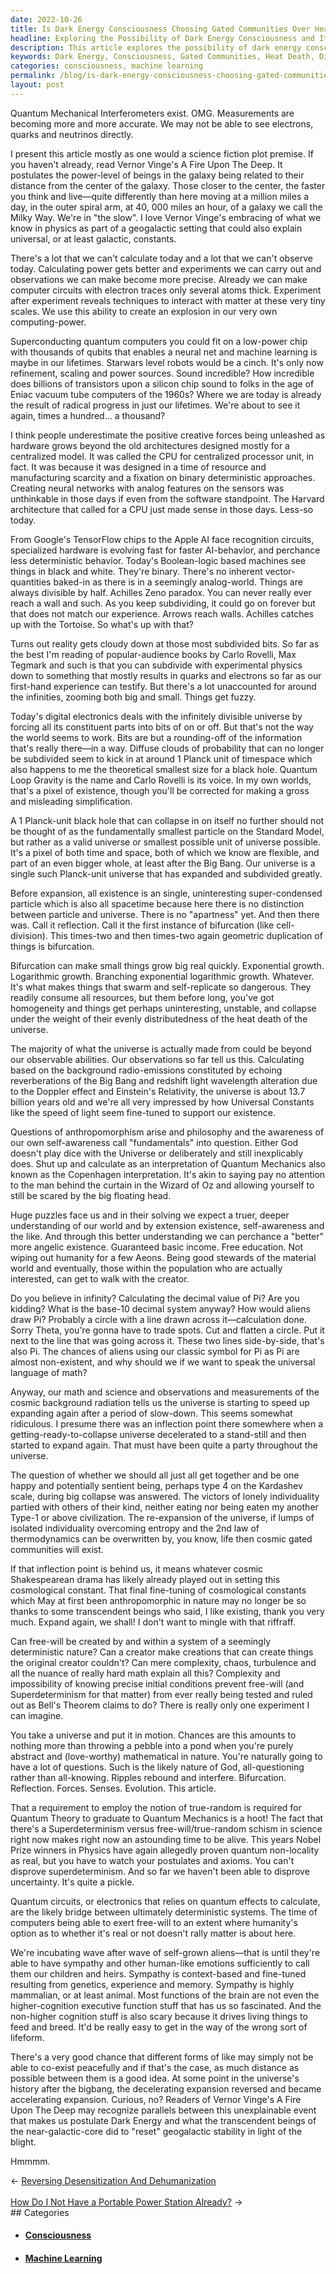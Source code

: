 ```yaml
---
date: 2022-10-26
title: Is Dark Energy Consciousness Choosing Gated Communities Over Heat Death?
headline: Exploring the Possibility of Dark Energy Consciousness and Its Implications for Computing
description: This article explores the possibility of dark energy consciousness existing in the universe and its implications for computing. I discuss the implications of digital electronics and how bifurcation can lead to exponential growth. I question the possibility of free-will in a seemingly deterministic system, ponder the idea of self-grown aliens, and consider the implications of a universe with an accelerating expansion that cannot be explained. Read on to explore these fascinating concepts and to discover what they mean for the future of computing.
keywords: Dark Energy, Consciousness, Gated Communities, Heat Death, Digital Electronics, Bifurcation, Exponential Growth, Free-Will, Self-Grown Aliens, Accelerating Expansion, Superconducting Quantum Computers, Machine Learning, Neural Networks, Low-Power Chip, Black Hole, Quantum Loop, Pixel, Time, Space, Universal Constants, Fine-Tuned, Infinity, Aliens, Big Bang, Decelerating Expansion
categories: consciousness, machine learning
permalink: /blog/is-dark-energy-consciousness-choosing-gated-communities-over-heat-death/
layout: post
---
```



Quantum Mechanical Interferometers exist. OMG. Measurements are becoming more
and more accurate. We may not be able to see electrons, quarks and neutrinos
directly.

I present this article mostly as one would a science fiction plot premise. If
you haven't already, read Vernor Vinge's A Fire Upon The Deep. It postulates
the power-level of beings in the galaxy being related to their distance from
the center of the galaxy. Those closer to the center, the faster you think and
live—quite differently than here moving at a million miles a day, in the outer
spiral arm, at 40, 000 miles an hour, of a galaxy we call the Milky Way. We're
in "the slow". I love Vernor Vinge's embracing of what we know in physics as
part of a geogalactic setting that could also explain universal, or at least
galactic, constants.

There's a lot that we can't calculate today and  a lot that we can't observe
today. Calculating power gets better and experiments we can carry out and
observations we can make become more precise. Already we can make computer
circuits with electron traces only several atoms thick. Experiment after
experiment reveals techniques to interact with matter at these very tiny
scales. We use this ability to create an explosion in our very own
computing-power.

Superconducting quantum computers you could fit on a low-power chip with
thousands of qubits that enables a neural net and machine learning is maybe in
our lifetimes. Starwars level robots would be a cinch. It's only now
refinement, scaling and power sources. Sound incredible? How incredible does
billions of transistors upon a silicon chip sound to folks in the age of Eniac
vacuum tube computers of the 1960s? Where we are today is already the result of
radical progress in just our lifetimes. We're about to see it again, times a
hundred… a thousand?

I think people underestimate the positive creative forces being unleashed as
hardware grows beyond the old architectures designed mostly for a centralized
model. It was called the CPU for centralized processor unit, in fact. It was
because it was designed in a time of resource and manufacturing scarcity and a
fixation on binary deterministic approaches. Creating neural networks with
analog features on the sensors was unthinkable in those days if even from the
software standpoint. The Harvard architecture that called for a CPU just made
sense in those days. Less-so today.

From Google's TensorFlow chips to the Apple AI face recognition circuits,
specialized hardware is evolving fast for faster AI-behavior, and perchance
less deterministic behavior. Today's Boolean-logic based machines see things in
black and white. They're binary. There's no inherent vector-quantities baked-in
as there is in a seemingly analog-world. Things are always divisible by half.
Achilles Zeno paradox. You can never really ever reach a wall and such. As you
keep subdividing, it could go on forever but that does not match our
experience. Arrows reach walls. Achilles catches up with the Tortoise. So
what's up with that?

Turns out reality gets cloudy down at those most subdivided bits. So far as the
best I'm reading of popular-audience books by Carlo Rovelli, Max Tegmark and
such is that you can subdivide with experimental physics down to something that
mostly results in quarks and electrons so far as our first-hand experience can
testify. But there's a lot unaccounted for around the infinities, zooming both
big and small. Things get fuzzy.

Today's digital electronics deals with the infinitely divisible universe by
forcing all its constituent parts into bits of on or off. But that's not the
way the world seems to work. Bits are but a rounding-off of the information
that's really there—in a way. Diffuse clouds of probability that can no longer
be subdivided seem to kick in at around 1 Planck unit of timespace which also
happens to me the theoretical smallest size for a black hole. Quantum Loop
Gravity is the name and Carlo Rovelli is its voice. In my own worlds, that's a
pixel of existence, though you'll be corrected for making a gross and
misleading simplification.

A 1 Planck-unit black hole that can collapse in on itself no further should not
be thought of as the fundamentally smallest particle on the Standard Model, but
rather as a valid universe or smallest possible unit of universe possible. It's
a pixel of both time and space, both of which we know are flexible, and part of
an even bigger whole, at least after the Big Bang. Our universe is a single
such Planck-unit universe that has expanded and subdivided greatly.

Before expansion, all existence is an single, uninteresting super-condensed
particle which is also all spacetime because here there is no distinction
between particle and universe. There is no "apartness" yet. And then there was.
Call it reflection. Call it the first instance of bifurcation (like
cell-division). This times-two and then times-two again geometric duplication
of things is bifurcation.

Bifurcation can make small things grow big real quickly. Exponential growth.
Logarithmic growth. Branching exponential logarithmic growth. Whatever. It's
what makes things that swarm and self-replicate so dangerous. They readily
consume all resources, but them before long, you've got homogeneity and things
get perhaps uninteresting, unstable, and collapse under the weight of their
evenly distributedness of the heat death of the universe.

The majority of what the universe is actually made from could be beyond our
observable abilities. Our observations so far tell us this. Calculating based
on the background radio-emissions constituted by echoing reverberations of the
Big Bang and redshift light wavelength alteration due to the Doppler effect and
Einstein's Relativity, the universe is about 13.7 billion years old and we're
all very impressed by how Universal Constants like the speed of light seem
fine-tuned to support our existence.

Questions of anthropomorphism arise and philosophy and the awareness of our own
self-awareness call "fundamentals" into question. Either God doesn't play dice
with the Universe or deliberately and still inexplicably does. Shut up and
calculate as an interpretation of Quantum Mechanics also known as the
Copenhagen interpretation. It's akin to saying pay no attention to the man
behind the curtain in the Wizard of Oz and allowing yourself to still be scared
by the big floating head.

Huge puzzles face us and in their solving we expect a truer, deeper
understanding of our world and by extension existence, self-awareness and the
like. And through this better understanding we can perchance a "better" more
angelic existence. Guaranteed basic income. Free education. Not wiping out
humanity for a few Aeons. Being good stewards of the material world and
eventually, those within the population who are actually interested, can get to
walk with the creator.

Do you believe in infinity? Calculating the decimal value of Pi? Are you
kidding? What is the base-10 decimal system anyway? How would aliens draw Pi?
Probably a circle with a line drawn across it—calculation done. Sorry Theta,
you're gonna have to trade spots. Cut and flatten a circle. Put it next to the
line that was going across it. These two lines side-by-side, that's also Pi.
The chances of aliens using our classic symbol for Pi as Pi are almost
non-existent, and why should we if we want to speak the universal language of
math?

Anyway, our math and science and observations and measurements of the cosmic
background radiation tells us the universe is starting to speed up expanding
again after a period of slow-down. This seems somewhat ridiculous. I presume
there was an inflection point there somewhere when a getting-ready-to-collapse
universe decelerated to a stand-still and then started to expand again. That
must have been quite a party throughout the universe.

The question of whether we should all just all get together and be one happy
and potentially sentient being, perhaps type 4 on the Kardashev scale, during
big collapse was answered. The victors of lonely individuality partied with
others of their kind, neither eating nor being eaten my another Type-1 or above
civilization. The re-expansion of the universe, if lumps of isolated
individuality overcoming entropy and the 2nd law of thermodynamics can be
overwritten by, you know, life then cosmic gated communities will exist.

If that inflection point is behind us, it means whatever cosmic Shakespearean
drama has likely already played out in setting this cosmological constant. That
final fine-tuning of cosmological constants which May at first been
anthropomorphic in nature may no longer be so thanks to some transcendent
beings who said, I like existing, thank you very much. Expand again, we shall!
I don't want to mingle with that riffraff.

Can free-will be created by and within a system of a seemingly deterministic
nature? Can a creator make creations that can create things the original
creator couldn't? Can mere complexity, chaos, turbulence and all the nuance of
really hard math explain all this? Complexity and impossibility of knowing
precise initial conditions prevent free-will (and Superdeterminism for that
matter) from ever really being tested and ruled out as Bell's Theorem claims to
do? There is really only one experiment I can imagine.

You take a universe and put it in motion. Chances are this amounts to nothing
more than throwing a pebble into a pond when you're purely abstract and
(love-worthy) mathematical in nature. You're naturally going to have a lot of
questions. Such is the likely nature of God, all-questioning rather than
all-knowing. Ripples rebound and interfere. Bifurcation. Reflection. Forces.
Senses. Evolution. This article.

That a requirement to employ the notion of true-random is required for Quantum
Theory to graduate to Quantum Mechanics is a hoot! The fact that there's a
Superdeterminism versus free-will/true-random schism in science right now makes
right now an astounding time to be alive. This years Nobel Prize winners in
Physics have again allegedly proven quantum non-locality as real, but you have
to watch your postulates and axioms. You can't disprove superdeterminism. And
so far we haven't been able to disprove uncertainty. It's quite a pickle.

Quantum circuits, or electronics that relies on quantum effects to calculate,
are the likely bridge between ultimately deterministic systems. The time of
computers being able to exert free-will to an extent where humanity's option as
to whether it's real or not doesn't rally matter is about here.

We're incubating wave after wave of self-grown aliens—that is until they're
able to have sympathy and other human-like emotions sufficiently to call them
our children and heirs. Sympathy is context-based and fine-tuned resulting from
genetics, experience and memory. Sympathy is highly mammalian, or at least
animal. Most functions of the brain are not even the higher-cognition executive
function stuff that has us so fascinated. And the non-higher cognition stuff is
also scary because it drives living things to feed and breed. It'd be really
easy to get in the way of the wrong sort of lifeform.

There's a very good chance that different forms of like may simply not be able
to co-exist peacefully and if that's the case, as much distance as possible
between them is a good idea. At some point in the universe's history after the
bigbang, the decelerating expansion reversed and became accelerating expansion.
Curious, no? Readers of Vernor Vinge's A Fire Upon The Deep may recognize
parallels between this unexplainable event that makes us postulate Dark Energy
and what the transcendent beings of the near-galactic-core did to "reset"
geogalactic stability in light of the blight.

Hmmmm.


<div class="post-nav"><div class="post-nav-prev"><span class="arrow">&larr;&nbsp;</span><a href="/blog/reversing-desensitization-and-dehumanization">Reversing Desensitization And Dehumanization</a></div> &nbsp; <div class="post-nav-next"><a href="/blog/how-do-i-not-have-a-portable-power-station-already">How Do I Not Have a Portable Power Station Already?</a><span class="arrow">&nbsp;&rarr;</span></div></div>
## Categories

<ul>
<li><h4><a href='/consciousness/'>Consciousness</a></h4></li>
<li><h4><a href='/machine-learning/'>Machine Learning</a></h4></li></ul>